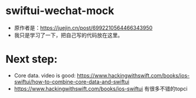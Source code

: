 # swiftui-wechat-mock
* 原作者是：https://juejin.cn/post/6992210564466343950
* 我只是学习了一下，把自己写的代码放在这里。
# Next step:
* Core data. video is good: https://www.hackingwithswift.com/books/ios-swiftui/how-to-combine-core-data-and-swiftui
* https://www.hackingwithswift.com/books/ios-swiftui 有很多不错的topci
